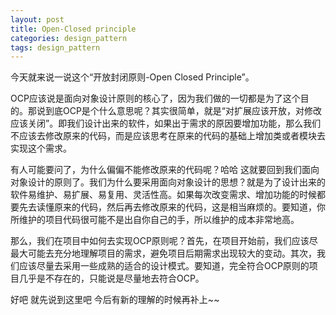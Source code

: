```yaml
---
layout: post
title: Open-Closed principle
categories: design_pattern
tags: design_pattern
---
```


今天就来说一说这个“开放封闭原则-Open Closed Principle”。

OCP应该说是面向对象设计原则的核心了，因为我们做的一切都是为了这个目的。那说到底OCP是个什么意思呢？其实很简单，就是“对扩展应该开放，对修改应该关闭”。即我们设计出来的软件，如果出于需求的原因要增加功能，那么我们不应该去修改原来的代码，而是应该思考在原来的代码的基础上增加类或者模块去实现这个需求。

有人可能要问了，为什么偏偏不能修改原来的代码呢？哈哈 这就要回到我们面向对象设计的原则了。我们为什么要采用面向对象设计的思想？就是为了设计出来的软件易维护、易扩展、易复用、灵活性高。如果每次改变需求、增加功能的时候都要先去读懂原来的代码，然后再去修改原来的代码，这是相当麻烦的。要知道，你所维护的项目代码很可能不是出自你自己的手，所以维护的成本非常地高。

那么，我们在项目中如何去实现OCP原则呢？首先，在项目开始前，我们应该尽最大可能去充分地理解项目的需求，避免项目后期需求出现较大的变动。其次，我们应该尽量去采用一些成熟的适合的设计模式。要知道，完全符合OCP原则的项目几乎是不存在的，只能说是尽量地去符合OCP。

好吧 就先说到这里吧 今后有新的理解的时候再补上~~
